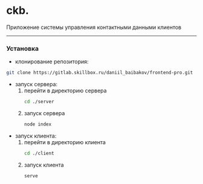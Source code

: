 # ckb.

Приложение системы управления контактными данными клиентов

---

### Установка

-   клонирование репозитория:

```bash
git clone https://gitlab.skillbox.ru/daniil_baibakov/frontend-pro.git
```

-   запуск сервера:
    1.  перейти в директорию сервера
        ```bash
        cd ./server
        ```
    2.  запуск сервера
        ```bash
        node index
        ```
-   запуск клиента:
    1. перейти в директорию клиента
        ```bash
        cd ./client
        ```
    2. запуск клиента
        ```bash
        serve
        ```
